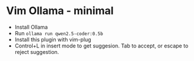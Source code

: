 # Vim Ollama - minimal 

- Install Ollama 
- Run `ollama run qwen2.5-coder:0.5b`
- Install this plugin with vim-plug
- Control+L in insert mode to get suggesion. Tab to accept, or escape to reject suggestion.


